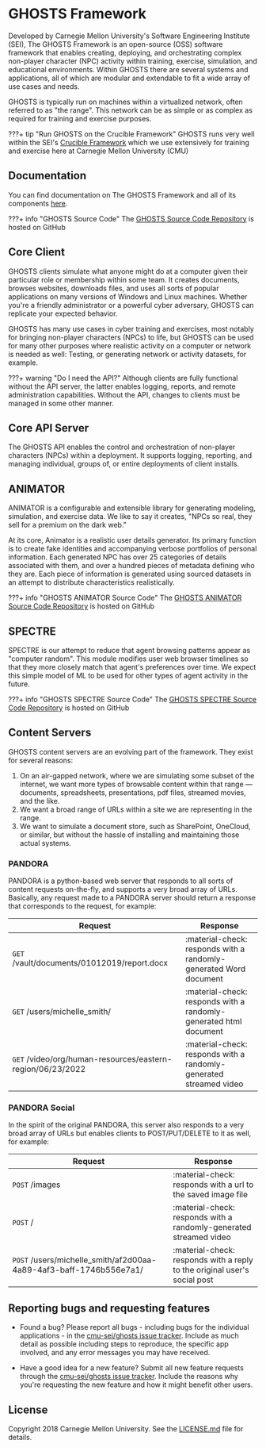 # GHOSTS Framework

Developed by Carnegie Mellon University's Software Engineering Institute (SEI), The GHOSTS Framework is an open-source (OSS) software framework that enables creating, deploying, and orchestrating complex non-player character (NPC) activity within training, exercise, simulation, and educational environments. Within GHOSTS there are several systems and applications, all of which are modular and extendable to fit a wide array of use cases and needs.

GHOSTS is typically run on machines within a virtualized network, often referred to as "the range". This network can be as simple or as complex as required for training and exercise purposes.

???+ tip "Run GHOSTS on the Crucible Framework"
    GHOSTS runs very well within the SEI's [Crucible Framework](https://github.com/cmu-sei/crucible) which we use extensively for training and exercise here at Carnegie Mellon University (CMU)

## Documentation

You can find documentation on The GHOSTS Framework and all of its components [here](https://cmu-sei.github.io/ghosts/).

???+ info "GHOSTS Source Code"
    The [GHOSTS Source Code Repository](https://github.com/cmu-sei/GHOSTS) is hosted on GitHub

## Core Client

GHOSTS clients simulate what anyone might do at a computer given their particular role or membership within some team. It creates documents, browses websites, downloads files, and uses all sorts of popular applications on many versions of Windows and Linux machines. Whether you're a friendly administrator or a powerful cyber adversary, GHOSTS can replicate your expected behavior.

GHOSTS has many use cases in cyber training and exercises, most notably for bringing non-player characters (NPCs) to life, but GHOSTS can be used for many other purposes where realistic activity on a computer or network is needed as well: Testing, or generating network or activity datasets, for example.

???+ warning "Do I need the API?"
    Although clients are fully functional without the API server, the latter enables logging, reports, and remote administration capabilities. Without the API, changes to clients must be managed in some other manner.

## Core API Server

The GHOSTS API enables the control and orchestration of non-player characters (NPCs) within a deployment. It supports logging, reporting, and managing individual, groups of, or entire deployments of client installs.

## ANIMATOR

ANIMATOR is a configurable and extensible library for generating modeling, simulation, and exercise data. We like to say it creates, "NPCs so real, they sell for a premium on the dark web."

At its core, Animator is a realistic user details generator. Its primary function is to create fake identities and accompanying verbose portfolios of personal information. Each generated NPC has over 25 categories of details associated with them, and over a hundred pieces of metadata defining who they are. Each piece of information is generated using sourced datasets in an attempt to distribute characteristics realistically.

???+ info "GHOSTS ANIMATOR Source Code"
    The [GHOSTS ANIMATOR Source Code Repository](https://github.com/cmu-sei/GHOSTS-ANIMATOR) is hosted on GitHub

## SPECTRE

SPECTRE is our attempt to reduce that agent browsing patterns appear as "computer random". This module modifies user web browser timelines so that they more closely match that agent's preferences over time. We expect this simple model of ML to be used for other types of agent activity in the future.

???+ info "GHOSTS SPECTRE Source Code"
    The [GHOSTS SPECTRE Source Code Repository](https://github.com/cmu-sei/GHOSTS-SPECTRE) is hosted on GitHub

## Content Servers

GHOSTS content servers are an evolving part of the framework. They exist for several reasons:

1. On an air-gapped network, where we are simulating some subset of the internet, we want more types of browsable content within that range — documents, spreadsheets, presentations, pdf files, streamed movies, and the like.
2. We want a broad range of URLs within a site we are representing in the range.
3. We want to simulate a document store, such as SharePoint, OneCloud, or similar, but without the hassle of installing and maintaining those actual systems.

### PANDORA

PANDORA is a python-based web server that responds to all sorts of content requests on-the-fly, and supports a very broad array of URLs. Basically, any request made to a PANDORA server should return a response that corresponds to the request, for example:

| Request                                                                       | Response                                                                      |
| ----------------------------------------------------------------------------- | ------------------------------------------------------------------            |
| `GET` /vault/documents/01012019/report.docx                                   | :material-check: responds with a randomly-generated Word document             |
| `GET` /users/michelle_smith/                                                  | :material-check: responds with a randomly-generated html document             |
| `GET` /video/org/human-resources/eastern-region/06/23/2022                    | :material-check: responds with a randomly-generated streamed video            |

### PANDORA Social

In the spirit of the original PANDORA, this server also responds to a very broad array of URLs but enables clients to POST/PUT/DELETE to it as well, for example:

| Request                                                                       | Response                                                                      |
| ----------------------------------------------------------------------------- | ------------------------------------------------------------------            |
| `POST` /images                                                                | :material-check: responds with a url to the saved image file                  |
| `POST` /                                                                      | :material-check: responds with a randomly-generated streamed video            |
| `POST` /users/michelle_smith/af2d00aa-4a89-4af3-baff-1746b556e7a1/            | :material-check: responds with a reply to the original user's social post     |

## Reporting bugs and requesting features

- Found a bug? Please report all bugs - including bugs for the individual applications - in the [cmu-sei/ghosts issue tracker](https://github.com/cmu-sei/ghosts/issues). Include as much detail as possible including steps to reproduce, the specific app involved, and any error messages you may have received.

- Have a good idea for a new feature? Submit all new feature requests through the [cmu-sei/ghosts issue tracker](https://github.com/cmu-sei/ghosts/issues). Include the reasons why you're requesting the new feature and how it might benefit other users.

## License

Copyright 2018 Carnegie Mellon University. See the [LICENSE.md](https://github.com/cmu-sei/GHOSTS/blob/master/LICENSE.md) file for details.
